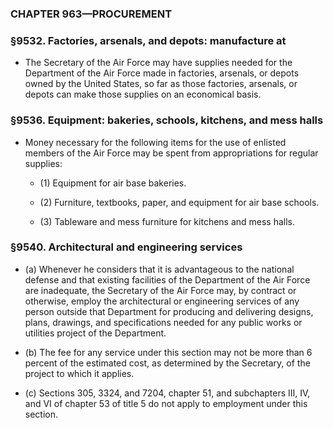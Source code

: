 ### **CHAPTER 963—PROCUREMENT**

### §9532. Factories, arsenals, and depots: manufacture at
* The Secretary of the Air Force may have supplies needed for the Department of the Air Force made in factories, arsenals, or depots owned by the United States, so far as those factories, arsenals, or depots can make those supplies on an economical basis.

### §9536. Equipment: bakeries, schools, kitchens, and mess halls
* Money necessary for the following items for the use of enlisted members of the Air Force may be spent from appropriations for regular supplies:

  * (1) Equipment for air base bakeries.

  * (2) Furniture, textbooks, paper, and equipment for air base schools.

  * (3) Tableware and mess furniture for kitchens and mess halls.

### §9540. Architectural and engineering services
* (a) Whenever he considers that it is advantageous to the national defense and that existing facilities of the Department of the Air Force are inadequate, the Secretary of the Air Force may, by contract or otherwise, employ the architectural or engineering services of any person outside that Department for producing and delivering designs, plans, drawings, and specifications needed for any public works or utilities project of the Department.

* (b) The fee for any service under this section may not be more than 6 percent of the estimated cost, as determined by the Secretary, of the project to which it applies.

* (c) Sections 305, 3324, and 7204, chapter 51, and subchapters III, IV, and VI of chapter 53 of title 5 do not apply to employment under this section.
